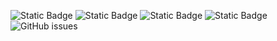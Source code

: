![Static Badge](https://img.shields.io/badge/blacklists-60-000000) ![Static Badge](https://img.shields.io/badge/blacklisted-2791304-cc0000) ![Static Badge](https://img.shields.io/badge/whitelisted-2244-00CC00) ![Static Badge](https://img.shields.io/badge/streaming_blacklist-28107-000000) ![GitHub issues](https://img.shields.io/github/issues/fabriziosalmi/blacklists)
